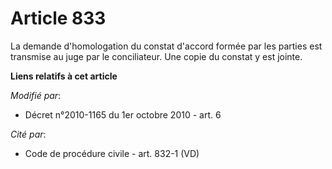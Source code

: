 # Article 833

La demande d'homologation du constat d'accord formée par les parties est transmise au juge par le conciliateur. Une copie du
constat y est jointe.

**Liens relatifs à cet article**

_Modifié par_:

  - Décret n°2010-1165 du 1er octobre 2010 - art. 6

_Cité par_:

  - Code de procédure civile - art. 832-1 (VD)
